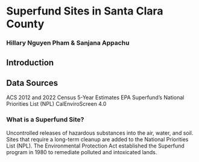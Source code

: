 # Superfund Sites in Santa Clara County

### Hillary Nguyen Pham & Sanjana Appachu

## Introduction
## Data Sources 
ACS 2012 and 2022 Census 5-Year Estimates
EPA Superfund’s National Priorities List (NPL)
CalEnviroScreen 4.0 

### What is a Superfund Site?
Uncontrolled releases of hazardous substances into the air, water, and soil. 
Sites that require a long-term cleanup are added to the National Priorities List (NPL). 
The Environmental Protection Act established the Superfund program in 1980 to remediate polluted and intoxicated lands.

